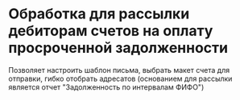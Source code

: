 # Обработка для рассылки дебиторам счетов на оплату просроченной задолженности
Позволяет настроить шаблон письма, выбрать макет счета для отправки, гибко отобрать адресатов (основанием для рассылки является отчет "Задолженность по интервалам ФИФО")

